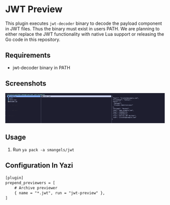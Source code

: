 # JWT Preview

This plugin executes `jwt-decoder` binary to decode the payload component in JWT files. Thus the binary must exist in users PATH. We are planning to either replace the JWT functionality with
native Lua support or releasing the Go code in this repository.

## Requirements

- jwt-decoder binary in PATH

## Screenshots

![Screenshot](./docs/jwt-decoder-in-action.png)

## Usage

1. Run `ya pack -a smangels/jwt`

## Configuration In Yazi

```tom
[plugin]
prepend_previewers = [
	# Archive previewer
	{ name = "*.jwt", run = "jwt-preview" },
]
```
